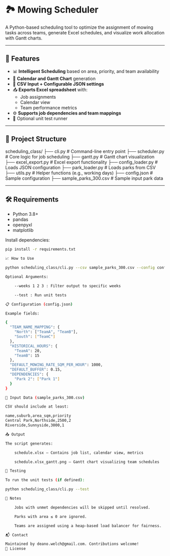 # 🏞️ Mowing Scheduler

A Python-based scheduling tool to optimize the assignment of mowing tasks across teams, generate Excel schedules, and visualize work allocation with Gantt charts.

---

## 🚀 Features

- 📊 **Intelligent Scheduling** based on area, priority, and team availability
- 📅 **Calendar and Gantt Chart** generation
- 📁 **CSV Input + Configurable JSON settings**
- 📤 **Exports Excel spreadsheet** with:
  - Job assignments
  - Calendar view
  - Team performance metrics
- ⚙️ **Supports job dependencies and team mappings**
- 🧪 Optional unit test runner

---

## 📂 Project Structure

scheduling_class/
├── cli.py # Command-line entry point
├── scheduler.py # Core logic for job scheduling
├── gantt.py # Gantt chart visualization
├── excel_export.py # Excel export functionality
├── config_loader.py # Loads JSON configuration
├── park_loader.py # Loads parks from CSV
├── utils.py # Helper functions (e.g., working days)
├── config.json # Sample configuration
├── sample_parks_300.csv # Sample input park data


---

## 🛠️ Requirements

- Python 3.8+
- pandas
- openpyxl
- matplotlib

Install dependencies:

```bash
pip install -r requirements.txt

📈 How to Use

python scheduling_class/cli.py --csv sample_parks_300.csv --config config.json --output schedule.xlsx

Optional Arguments:

    --weeks 1 2 3 : Filter output to specific weeks

    --test : Run unit tests

📋 Configuration (config.json)

Example fields:

{
  "TEAM_NAME_MAPPING": {
    "North": ["TeamA", "TeamB"],
    "South": ["TeamC"]
  },
  "HISTORICAL_HOURS": {
    "TeamA": 20,
    "TeamB": 15
  },
  "DEFAULT_MOWING_RATE_SQM_PER_HOUR": 1000,
  "DEFAULT_BUFFER": 0.15,
  "DEPENDENCIES": {
    "Park 2": ["Park 1"]
  }
}

📄 Input Data (sample_parks_300.csv)

CSV should include at least:

name,suburb,area_sqm,priority
Central Park,Northside,2500,2
Riverside,Sunnyside,3000,1

📤 Output

The script generates:

    schedule.xlsx – Contains job list, calendar view, metrics

    schedule.xlsx_gantt.png – Gantt chart visualizing team schedules

🧪 Testing

To run the unit tests (if defined):

python scheduling_class/cli.py --test

📌 Notes

    Jobs with unmet dependencies will be skipped until resolved.

    Parks with area ≤ 0 are ignored.

    Teams are assigned using a heap-based load balancer for fairness.

📬 Contact

Maintained by deano.welch@gmail.com. Contributions welcome!
📄 License
